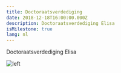 ```yaml
---
title: Doctoraatsverdediging
date: 2018-12-18T16:00:00.000Z
description: Doctoraatsverdediging Elisa
isMilestone: true
lang: nl
---
```

Doctoraatsverdediging Elisa

![left]()